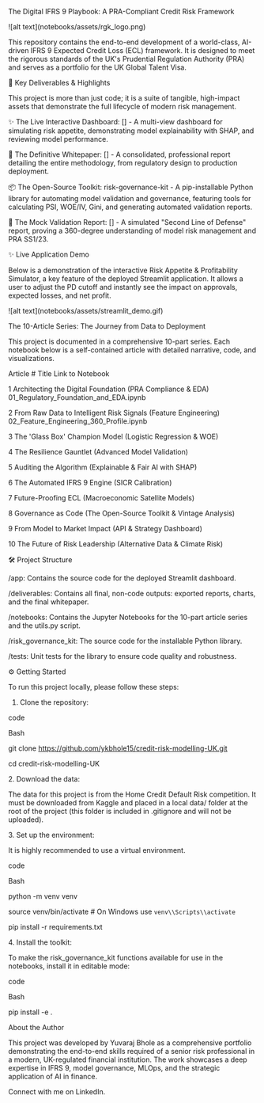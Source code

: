 The Digital IFRS 9 Playbook: A PRA-Compliant Credit Risk Framework

!\[alt text](notebooks/assets/rgk\_logo.png)

<!-- Optional: Add a logo for your project and place it in an 'assets' folder inside 'notebooks' -->

This repository contains the end-to-end development of a world-class, AI-driven IFRS 9 Expected Credit Loss (ECL) framework. It is designed to meet the rigorous standards of the UK's Prudential Regulation Authority (PRA) and serves as a portfolio for the UK Global Talent Visa.



🚀 Key Deliverables \& Highlights

This project is more than just code; it is a suite of tangible, high-impact assets that demonstrate the full lifecycle of modern risk management.

✨ The Live Interactive Dashboard: \[<!-- Link to your deployed Streamlit App will go here -->] - A multi-view dashboard for simulating risk appetite, demonstrating model explainability with SHAP, and reviewing model performance.

📖 The Definitive Whitepaper: \[<!-- Link to deliverables/whitepaper/The\_Digital\_IFRS9\_Playbook.pdf will go here -->] - A consolidated, professional report detailing the entire methodology, from regulatory design to production deployment.

📦 The Open-Source Toolkit: risk-governance-kit - A pip-installable Python library for automating model validation and governance, featuring tools for calculating PSI, WOE/IV, Gini, and generating automated validation reports.

📄 The Mock Validation Report: \[<!-- Link to the PDF in deliverables/reports/mock\_validation\_report.pdf will go here -->] - A simulated "Second Line of Defense" report, proving a 360-degree understanding of model risk management and PRA SS1/23.



✨ Live Application Demo

Below is a demonstration of the interactive Risk Appetite \& Profitability Simulator, a key feature of the deployed Streamlit application. It allows a user to adjust the PD cutoff and instantly see the impact on approvals, expected losses, and net profit.

<!-- IMPORTANT: Create a short GIF of your Streamlit app in action and place it in 'notebooks/assets/'. Tools like ScreenToGif or Kap are great for this. -->

!\[alt text](notebooks/assets/streamlit\_demo.gif)



The 10-Article Series: The Journey from Data to Deployment

This project is documented in a comprehensive 10-part series. Each notebook below is a self-contained article with detailed narrative, code, and visualizations.

Article #	Title	Link to Notebook

1	Architecting the Digital Foundation (PRA Compliance \& EDA)	01\_Regulatory\_Foundation\_and\_EDA.ipynb

2	From Raw Data to Intelligent Risk Signals (Feature Engineering)	02\_Feature\_Engineering\_360\_Profile.ipynb

3	The 'Glass Box' Champion Model (Logistic Regression \& WOE)	<!-- Link will go here -->

4	The Resilience Gauntlet (Advanced Model Validation)	<!-- Link will go here -->

5	Auditing the Algorithm (Explainable \& Fair AI with SHAP)	<!-- Link will go here -->

6	The Automated IFRS 9 Engine (SICR Calibration)	<!-- Link will go here -->

7	Future-Proofing ECL (Macroeconomic Satellite Models)	<!-- Link will go here -->

8	Governance as Code (The Open-Source Toolkit \& Vintage Analysis)	<!-- Link will go here -->

9	From Model to Market Impact (API \& Strategy Dashboard)	<!-- Link will go here -->

10	The Future of Risk Leadership (Alternative Data \& Climate Risk)	<!-- Link will go here -->



🛠 Project Structure

/app: Contains the source code for the deployed Streamlit dashboard.

/deliverables: Contains all final, non-code outputs: exported reports, charts, and the final whitepaper.

/notebooks: Contains the Jupyter Notebooks for the 10-part article series and the utils.py script.

/risk\_governance\_kit: The source code for the installable Python library.

/tests: Unit tests for the library to ensure code quality and robustness.





⚙️ Getting Started

To run this project locally, please follow these steps:

1. Clone the repository:

code

Bash

git clone https://github.com/ykbhole15/credit-risk-modelling-UK.git

cd credit-risk-modelling-UK



2\. Download the data:

The data for this project is from the Home Credit Default Risk competition. It must be downloaded from Kaggle and placed in a local data/ folder at the root of the project (this folder is included in .gitignore and will not be uploaded).



3\. Set up the environment:

It is highly recommended to use a virtual environment.

code

Bash

python -m venv venv

source venv/bin/activate  # On Windows use `venv\\Scripts\\activate`

pip install -r requirements.txt



4\. Install the toolkit:

To make the risk\_governance\_kit functions available for use in the notebooks, install it in editable mode:

code

Bash

pip install -e .



About the Author

This project was developed by Yuvaraj Bhole as a comprehensive portfolio demonstrating the end-to-end skills required of a senior risk professional in a modern, UK-regulated financial institution. The work showcases a deep expertise in IFRS 9, model governance, MLOps, and the strategic application of AI in finance.

Connect with me on LinkedIn. <!-- Add your LinkedIn profile URL here -->

